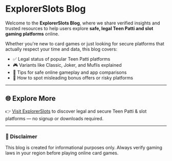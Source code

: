 # ExplorerSlots Blog

Welcome to the **ExplorerSlots Blog**, where we share verified insights and trusted resources to help users explore **safe, legal Teen Patti and slot gaming platforms** online.

Whether you're new to card games or just looking for secure platforms that actually respect your time and data, this blog covers:

- ✅ Legal status of popular Teen Patti platforms
- 🎮 Variants like Classic, Joker, and Muflis explained
- 🔐 Tips for safe online gameplay and app comparisons
- 🧩 How to spot misleading bonus offers or risky platforms

---

## 🌐 Explore More

👉 [Visit ExplorerSlots](https://www.explorerslots.com) to discover legal and secure Teen Patti & slot platforms — no signup or downloads required.

---

### 📌 Disclaimer

This blog is created for informational purposes only. Always verify gaming laws in your region before playing online card games.

